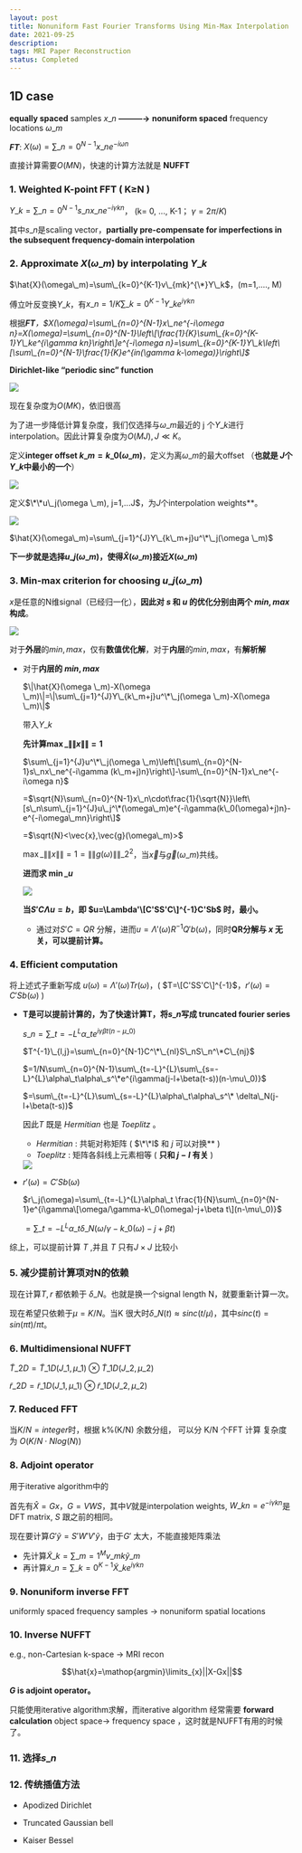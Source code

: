 ```yaml
---
layout: post
title: Nonuniform Fast Fourier Transforms Using Min-Max Interpolation
date: 2021-09-25
description: 
tags: MRI Paper Reconstruction
status: Completed
---
```


## 1D case

**equally spaced** samples $x\_n$    **———→**     **nonuniform spaced** frequency locations ${\omega\_m}$

***FT***: $X(\omega)=\sum\_{n=0}^{N-1}x\_ne^{-i\omega n}$

直接计算需要$O(MN)$，快速的计算方法就是 **NUFFT**

### 1. Weighted K-point FFT ( **K≥N** )

$Y\_k =\sum\_{n=0}^{N-1}s\_nx\_ne^{-i\gamma kn}$， (k= 0, ..., K-1； $\gamma=2\pi/K$)

其中$s\_n$是scaling vector，**partially pre-compensate for imperfections in the subsequent frequency-domain interpolation**

### 2. Approximate $X(\omega \_m)$ by interpolating $Y\_k$

$\hat{X}(\omega\_m)=\sum\_{k=0}^{K-1}v\_{mk}^{\*}Y\_k$，(m=1,...., M)

傅立叶反变换$Y\_k$，有$x\_n=1/K\sum\_{k=0}^{K-1}Y\_ke^{i\gamma kn}$

根据***FT**，$X(\omega)=\sum\_{n=0}^{N-1}x\_ne^{-i\omega n}=X(\omega)=\sum\_{n=0}^{N-1}\left\[\frac{1}{K}\sum\_{k=0}^{K-1}Y\_ke^{i\gamma kn}\right\]e^{-i\omega n}=\sum\_{k=0}^{K-1}Y\_k\left\[\sum\_{n=0}^{N-1}\frac{1}{K}e^{in(\gamma k-\omega)}\right\]$*

**Dirichlet-like “periodic sinc” function**

<div class="row mt-3"><div class="col-sm mt-3 mt-md-0"><img class="img-fluid rounded z-depth-1" src="{{ site.baseurl }}/assets/img/Nonuniform%20Fast%20Fourier%20Transforms%20Using%20Min-Max%20I%207420cd870b344708830f7e1786fd00c6/Untitled.png" data-zoomable></div></div>

现在复杂度为$O(MK)$，依旧很高

为了进一步降低计算复杂度，我们仅选择与$\omega\_m$最近的 j 个$Y\_k$进行interpolation。因此计算复杂度为$O(MJ),J\ll K$。

定义**integer offset $k\_m=k\_0(\omega\_m)$**，定义为离$\omega \_m$的最大offset （**也就是 $J$个$Y\_k$中最小的一个**）

<div class="row mt-3"><div class="col-sm mt-3 mt-md-0"><img class="img-fluid rounded z-depth-1" src="{{ site.baseurl }}/assets/img/Nonuniform%20Fast%20Fourier%20Transforms%20Using%20Min-Max%20I%207420cd870b344708830f7e1786fd00c6/Untitled%201.png" data-zoomable></div></div>

定义$\*\*u\_j(\omega \_m), j=1,...J$，为$J$个interpolation weights**。

<div class="row mt-3"><div class="col-sm mt-3 mt-md-0"><img class="img-fluid rounded z-depth-1" src="{{ site.baseurl }}/assets/img/Nonuniform%20Fast%20Fourier%20Transforms%20Using%20Min-Max%20I%207420cd870b344708830f7e1786fd00c6/Untitled%202.png" data-zoomable></div></div>

$\hat{X}(\omega\_m)=\sum\_{j=1}^{J}Y\_{k\_m+j}u^\*\_j(\omega \_m)$

**下一步就是选择$u\_j(\omega \_m)$，使得$\hat{X}(\omega \_m)$接近$X(\omega \_m)$**

### 3. **Min-max criterion** for choosing **$u\_j(\omega \_m)$**

$x$是任意的N维signal（已经归一化），**因此对 $s$ 和 $u$ 的优化分别由两个 $min,max$ 构成**。

<div class="row mt-3"><div class="col-sm mt-3 mt-md-0"><img class="img-fluid rounded z-depth-1" src="{{ site.baseurl }}/assets/img/Nonuniform%20Fast%20Fourier%20Transforms%20Using%20Min-Max%20I%207420cd870b344708830f7e1786fd00c6/Untitled%203.png" data-zoomable></div></div>

对于**外层**的$min, max$，仅有**数值优化解**，对于**内层**的$min,max$，有**解析解**

- 对于**内层的 $min,max$**

    $\|\hat{X}(\omega \_m)-X(\omega \_m)\|=\|\sum\_{j=1}^{J}Y\_{k\_m+j}u^\*\_j(\omega \_m)-X(\omega \_m)\|$

    带入$Y\_k$

    **先计算$\mathop{max}\limits\_{\|\|x\|\|=1}$**

    $\sum\_{j=1}^{J}u^\*\_j(\omega \_m)\left\[\sum\_{n=0}^{N-1}s\_nx\_ne^{-i\gamma (k\_m+j)n}\right\]-\sum\_{n=0}^{N-1}x\_ne^{-i\omega n}$

    =$\sqrt{N}\sum\_{n=0}^{N-1}x\_n\cdot\frac{1}{\sqrt{N}}\left\[s\_n\sum\_{j=1}^{J}u\_j^\*(\omega\_m)e^{-i\gamma(k\_0(\omega)+j)n}-e^{-i\omega\_mn}\right\]$

    =$\sqrt{N}<\vec{x},\vec{g}(\omega\_m)>$

    $\mathop{max}\limits\_{\|\|x\|\|=1}=\|\|g(\omega)\|\|\_2^2$，当$\vec{x}$与$\vec{g}(\omega\_m)$共线。

    **进而求 $\mathop{min}\limits\_{u}$**

    <div class="row mt-3"><div class="col-sm mt-3 mt-md-0"><img class="img-fluid rounded z-depth-1" src="{{ site.baseurl }}/assets/img/Nonuniform%20Fast%20Fourier%20Transforms%20Using%20Min-Max%20I%207420cd870b344708830f7e1786fd00c6/Untitled%204.png" data-zoomable></div></div>

    **当$S'C\Lambda u=b$，即 $u=\Lambda'\[C'SS'C\]^{-1}C'Sb$ 时，最小。**

    - 通过对$S'C=QR$ 分解，进而$u=\Lambda'(\omega)R^{-1}Q'b(\omega)$，同时**QR分解与 $x$ 无关，可以提前计算。**

### 4. Efficient computation

将上述式子重新写成 $u(\omega)=\Lambda'(\omega)Tr(\omega)$，( $T=\[C'SS'C\]^{-1}$，$r'(\omega)=C'Sb(\omega)$ )

- **T是可以提前计算的，为了快速计算T，将$s\_n$写成 truncated fourier series**

    $s\_n=\sum\_{t=-L}^L \alpha\_te^{i\gamma\beta t(n-\mu\_0)}$

    $T^{-1}\_{l,j}=\sum\_{n=0}^{N-1}C^\*\_{nl}S\_nS\_n^\*C\_{nj}$

    $=1/N\sum\_{n=0}^{N-1}\sum\_{t=-L}^{L}\sum\_{s=-L}^{L}\alpha\_t\alpha\_s^\*e^{i\gamma(j-l+\beta(t-s))(n-\mu\_0)}$

    $=\sum\_{t=-L}^{L}\sum\_{s=-L}^{L}\alpha\_t\alpha\_s^\* \delta\_N(j-l+\beta(t-s))$

    因此$T$ 既是 $Hermitian$  也是 $Toeplitz$  。

    - $Hermitian$ : 共轭对称矩阵 ( $\*\*l$ 和 $j$ 可以对换** )
    - $Toeplitz$ : 矩阵各斜线上元素相等 ( **只和 $j-l$ 有关** )

    <div class="row mt-3"><div class="col-sm mt-3 mt-md-0"><img class="img-fluid rounded z-depth-1" src="{{ site.baseurl }}/assets/img/Nonuniform%20Fast%20Fourier%20Transforms%20Using%20Min-Max%20I%207420cd870b344708830f7e1786fd00c6/Untitled%205.png" data-zoomable></div></div>

- $r'(\omega)=C'Sb(\omega)$

  $r\_j(\omega)=\sum\_{t=-L}^{L}\alpha\_t \frac{1}{N}\sum\_{n=0}^{N-1}e^{i\gamma\[\omega/\gamma-k\_0(\omega)-j+\beta t\](n-\mu\_0)}$

  $=\sum\_{t=-L}^{L}\alpha\_t \delta\_N(\omega/\gamma-k\_0(\omega)-j+\beta t)$

综上，可以提前计算 $T$ ,并且 $T$ 只有$J\times J$ 比较小

### 5. 减少提前计算项对N的依赖

现在计算$T,r$ 都依赖于 $\delta\_N$。也就是换一个signal length N，就要重新计算一次。

现在希望只依赖于$\mu=K/N$。当K 很大时$\delta\_N(t)\approx sinc(t/\mu)$，其中$sinc(t)=sin(\pi t)/\pi t$。

### 6. Multidimensional NUFFT

$\tilde{T}\_{2D}=\tilde{T}\_{1D}(J\_1,\mu\_1)\otimes\tilde{T}\_{1D}(J\_2,\mu\_2)$

$\tilde{r}\_{2D}=\tilde{r}\_{1D}(J\_1,\mu\_1)\otimes\tilde{r}\_{1D}(J\_2,\mu\_2)$

### 7. Reduced FFT

当$K/N=integer$时，根据 k%(K/N) 余数分组， 可以分 K/N 个FFT 计算 复杂度为 $O(K/N \cdot Nlog(N))$

### 8. Adjoint operator

用于iterative algorithm中的

首先有$\hat{X}=Gx$，$G=VWS$，其中$V$就是interpolation weights, $W\_{kn}=e^{-i\gamma kn}$是DFT matrix, $S$ 跟之前的相同。

现在要计算$G'\tilde{y}=S'W'V'\tilde{y}$，由于$G'$ 太大，不能直接矩阵乘法

- 先计算$\tilde{X}\_k=\sum\_{m=1}^M v\_{mk}\tilde{y}\_m$
- 再计算$\tilde{x}\_n=\sum\_{k=0}^{K-1}\tilde{X}\_ke^{i\gamma kn}$

### 9. Nonuniform inverse FFT

uniformly spaced frequency samples → nonuniform spatial locations

### 10. Inverse NUFFT

e.g., non-Cartesian k-space → MRI recon

$$\hat{x}=\mathop{argmin}\limits_{x}||X-Gx||$$

**$G$ is adjoint operator。**

只能使用iterative algorithm求解，而iterative algorithm 经常需要 **forward calculation** object space→ frequency space ，这时就是NUFFT有用的时候了。

### 11. 选择$s\_n$

### 12. 传统插值方法

- Apodized Dirichlet

- Truncated Gaussian bell

- Kaiser Bessel